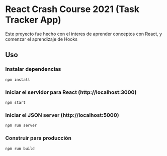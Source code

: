 # React Crash Course 2021 (Task Tracker App)

Este proyecto fue hecho con el interes de aprender conceptos con React, y comenzar el aprendizaje de Hooks

## Uso

### Instalar dependencias

```
npm install
```

### Iniciar el servidor para React (http://localhost:3000)

```
npm start
```

### Iniciar el JSON server (http://localhost:5000)

```
npm run server
```

### Construir para producciòn

```
npm run build
```
